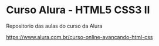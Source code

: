 # Curso Alura - HTML5 CSS3 II

Repositorio das aulas do curso da Alura

https://www.alura.com.br/curso-online-avancando-html-css
